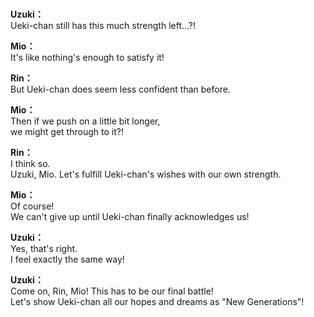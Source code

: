# 

  
**Uzuki：**  
Ueki-chan still has this much strength left...?!  
  
**Mio：**  
It's like nothing's enough to satisfy it!  
  
**Rin：**  
But Ueki-chan does seem less confident than before.  
  
**Mio：**  
Then if we push on a little bit longer,  
we might get through to it?!  
  
**Rin：**  
I think so.  
Uzuki, Mio. Let's fulfill Ueki-chan's wishes with our own strength.  
  
**Mio：**  
Of course!  
We can't give up until Ueki-chan finally acknowledges us!  
  
**Uzuki：**  
Yes, that's right.  
 I feel exactly the same way!  
  
**Uzuki：**  
Come on, Rin, Mio! This has to be our final battle!  
Let's show Ueki-chan all our hopes and dreams as \"New Generations\"!  

